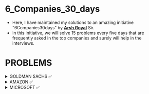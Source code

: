 # 6_Companies_30_days

* Here, I have maintained my solutions to an amazing initiative "6Companies30days" by [**Arsh Goyal**](https://www.youtube.com/c/ArshGoyal) Sir.
* In this initiative, we will solve 15 problems every five days that are frequently asked in the top companies and surely will help in the interviews.

# PROBLEMS


<details>
<summary> GOLDMAN SACHS  ✅ </summary>

Sr No.|  Problems                                                                                                                                                  |  My solutions 
------|------------------------------------------------------------------------------------------------------------------------------------------------------------|------------------------------------------------
1     | [Print Anagrams Together](https://practice.geeksforgeeks.org/problems/print-anagrams-together/1/#)                                                         | [Solution Link](Company%201%20-%20GS/1.cpp)
2     | [Overlapping Rectangles](https://practice.geeksforgeeks.org/problems/overlapping-rectangles1924/1/)                                                        | [Solution Link](Company%201%20-%20GS/2.cpp)
3     | [Count the subarrays having product less than k](https://practice.geeksforgeeks.org/problems/count-the-subarrays-having-product-less-than-k1708/1/)        | [Solution Link](Company%201%20-%20GS/3.cpp)
4     | [Run Length Encoding](https://practice.geeksforgeeks.org/problems/run-length-encoding/1/)                                                                  | [Solution Link](Company%201%20-%20GS/4.cpp)
5     | [Ugly Number](https://practice.geeksforgeeks.org/problems/ugly-numbers2254/1/)                                                                             | [Solution Link](Company%201%20-%20GS/5.cpp)
6     | [Greatest Common Divisor of Strings](https://leetcode.com/problems/greatest-common-divisor-of-strings/)                                                    | [Solution Link](Company%201%20-%20GS/6.cpp)
7     | [Find the position of M-th item](https://practice.geeksforgeeks.org/problems/find-the-position-of-m-th-item1723/1#)                                        | [Solution Link](Company%201%20-%20GS/7.cpp)
8     | [Total Decoding Messages](https://practice.geeksforgeeks.org/problems/total-decoding-messages1235/1/)                                                      | [Solution Link](Company%201%20-%20GS/8.cpp)
9     | [Number following a pattern](https://practice.geeksforgeeks.org/problems/number-following-a-pattern3126/1#)                                                | [Solution Link](Company%201%20-%20GS/9.cpp)
10    | [Max 10 numbers in a list having 10M entries](https://practice.geeksforgeeks.org/problems/k-largest-elements3736/1)                                        | [Solution Link](Company%201%20-%20GS/10.cpp)
11    | [Find Missing And Repeating](https://practice.geeksforgeeks.org/problems/find-missing-and-repeating2512/1/#)                                               | [Solution Link](Company%201%20-%20GS/11.cpp)
12    | [Squares in N*N Chessboard](https://practice.geeksforgeeks.org/problems/squares-in-nn-chessboard1801/1)                                                    | [Solution Link](Company%201%20-%20GS/12.cpp)
13    | [Decode the string](https://practice.geeksforgeeks.org/problems/decode-the-string2444/1)                                                                   | [Solution Link](Company%201%20-%20GS/13.cpp)
14    | [Minimum Size Subarray Sum](https://leetcode.com/problems/minimum-size-subarray-sum/)                                                                      | [Solution Link](Company%201%20-%20GS/14.cpp)
15    | [Array Pair Sum Divisibility Problem](https://practice.geeksforgeeks.org/problems/array-pair-sum-divisibility-problem3257/1#)                              | [Solution Link](Company%201%20-%20GS/15.cpp)

</details>



<details>
<summary> AMAZON  ✅ </summary>

Sr No.|  Problems                                                                                                                                                   |  My solutions 
------|-------------------------------------------------------------------------------------------------------------------------------------------------------------|------------------------------------------------
1     | [Maximum Profit](https://practice.geeksforgeeks.org/problems/maximum-profit4657/1)                                                                          | [Solution Link](Company%202%20-%20AMZ/1.cpp)
2     | [Longest Mountain in Array](https://leetcode.com/problems/longest-mountain-in-array/)                                                                       | [Solution Link](Company%202%20-%20AMZ/2.cpp)
3     | [IPL 2021 - Match Day 2](https://practice.geeksforgeeks.org/problems/deee0e8cf9910e7219f663c18d6d640ea0b87f87/1/)                                           | [Solution Link](Company%202%20-%20AMZ/3.cpp)
4     | [Brackets in Matrix Chain Multiplication](https://practice.geeksforgeeks.org/problems/brackets-in-matrix-chain-multiplication1024/1/)                       | [Solution Link](Company%202%20-%20AMZ/4.cpp)
5     | [Phone directory](https://practice.geeksforgeeks.org/problems/phone-directory4628/1/)                                                                       | [Solution Link](Company%202%20-%20AMZ/5.cpp)
6     | [Maximum of all subarrays of size k](https://practice.geeksforgeeks.org/problems/maximum-of-all-subarrays-of-size-k3101/1)                                  | [Solution Link](Company%202%20-%20AMZ/6.cpp)
7     | [First non-repeating character in a stream](https://practice.geeksforgeeks.org/problems/first-non-repeating-character-in-a-stream1216/1)                    | [Solution Link](Company%202%20-%20AMZ/7.cpp)
8     | [Count ways to N'th Stair(Order does not matter)](https://practice.geeksforgeeks.org/problems/count-ways-to-nth-stairorder-does-not-matter1322/1/)          | [Solution Link](Company%202%20-%20AMZ/8.cpp)
9     | [Is Sudoku Valid](https://practice.geeksforgeeks.org/problems/is-sudoku-valid4820/1/)                                                                       | [Solution Link](Company%202%20-%20AMZ/9.cpp)
10    | [Nuts and Bolts Problem](https://practice.geeksforgeeks.org/problems/nuts-and-bolts-problem0431/1)                                                          | [Solution Link](Company%202%20-%20AMZ/p10.cpp)
11    | [Serialize and Deserialize a Binary Tree](https://practice.geeksforgeeks.org/problems/serialize-and-deserialize-a-binary-tree/1)                            | [Solution Link](Company%202%20-%20AMZ/p11.cpp)
12    | [Column name from a given column number](https://practice.geeksforgeeks.org/problems/column-name-from-a-given-column-number4244/1/)                         | [Solution Link](Company%202%20-%20AMZ/p12.cpp)
13    | [Rotting Oranges](https://leetcode.com/problems/rotting-oranges/)                                                                                           | [Solution Link](Company%202%20-%20AMZ/p13.cpp)
14    | [Burning Tree](https://practice.geeksforgeeks.org/problems/burning-tree/1/)                                                                                 | [Solution Link](Company%202%20-%20AMZ/p14.cpp)
15    | [Delete N nodes after M nodes of a linked list](https://practice.geeksforgeeks.org/problems/delete-n-nodes-after-m-nodes-of-a-linked-list/1/)               | [Solution Link](Company%202%20-%20AMZ/p15.cpp)

</details>




<details>
<summary> MICROSOFT  ✅ </summary>

Sr No.|  Problems                                                                                                                                |  My solutions 
------|------------------------------------------------------------------------------------------------------------------------------------------|------------------------------------------------
1     | [Minimum sum partition](https://practice.geeksforgeeks.org/problems/minimum-sum-partition3317/1/)                                        | [Solution Link](Company%203%20-%20Microsoft/01.cpp)
2     | [Prerequisite Tasks](https://practice.geeksforgeeks.org/problems/prerequisite-tasks/1/)                                                  | [Solution Link](Company%203%20-%20Microsoft/02.cpp) 
3     | [Rotate by 90 degree](https://practice.geeksforgeeks.org/problems/rotate-by-90-degree0356/1/)                                            | [Solution Link](Company%203%20-%20Microsoft/03.cpp)
4     | [Spirally traversing a matrix](https://practice.geeksforgeeks.org/problems/spirally-traversing-a-matrix-1587115621/1/)                   | [Solution Link](Company%203%20-%20Microsoft/04.cpp)
5     | [Stock span problem](https://practice.geeksforgeeks.org/problems/stock-span-problem-1587115621/1)                                        | [Solution Link](Company%203%20-%20Microsoft/05.cpp)
6     | [Possible Words From Phone Digits](https://practice.geeksforgeeks.org/problems/possible-words-from-phone-digits-1587115620/1/)           | [Solution Link](Company%203%20-%20Microsoft/06.cpp)
7     | [Unit Area of largest region of 1's](https://practice.geeksforgeeks.org/problems/length-of-largest-region-of-1s-1587115620/1/)           | [Solution Link](Company%203%20-%20Microsoft/07.cpp)
8     | [Connect Nodes at Same Level](https://practice.geeksforgeeks.org/problems/connect-nodes-at-same-level/1/)                                | [Solution Link](Company%203%20-%20Microsoft/08.cpp)
9     | [Count Number of SubTrees having given Sum](https://practice.geeksforgeeks.org/problems/count-number-of-subtrees-having-given-sum/1/)    | [Solution Link](Company%203%20-%20Microsoft/09.cpp)
10    | [Stickler Thief](https://practice.geeksforgeeks.org/problems/stickler-theif-1587115621/1/)                                               | [Solution Link](Company%203%20-%20Microsoft/10.cpp)      
11    | [Generate Binary Numbers](https://practice.geeksforgeeks.org/problems/generate-binary-numbers-1587115620/1/)                             | [Solution Link](Company%203%20-%20Microsoft/11.cpp)  
12    | [Find All Four Sum Numbers](https://practice.geeksforgeeks.org/problems/find-all-four-sum-numbers1732/1)                                 | [Solution Link](Company%203%20-%20Microsoft/12.cpp)                   
13    | [Bridge edge in a graph](https://practice.geeksforgeeks.org/problems/bridge-edge-in-graph/1)                                             | [Solution Link](Company%203%20-%20Microsoft/13.cpp)           
14    | [Minimum steps to destination](https://practice.geeksforgeeks.org/problems/minimum-number-of-steps-to-reach-a-given-number5234/1/)       | [Solution Link](Company%203%20-%20Microsoft/14.cpp)       
15    | [Alien Dictionary](https://practice.geeksforgeeks.org/problems/alien-dictionary/1/)                                                      | [Solution Link](Company%203%20-%20Microsoft/15.cpp)


</details>
